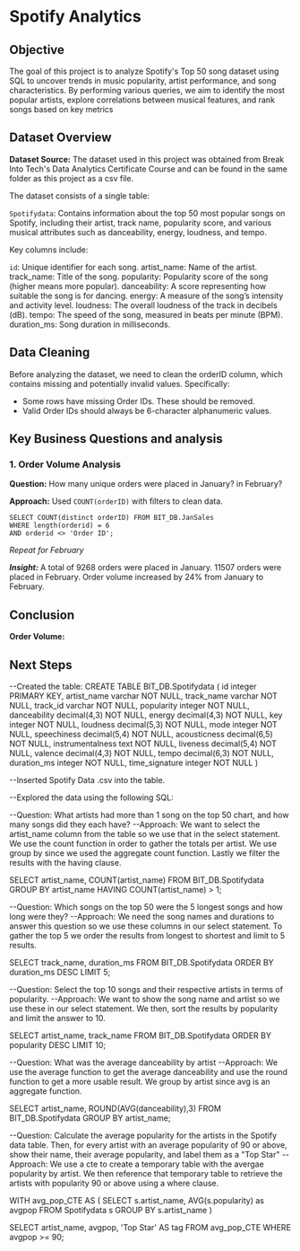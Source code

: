 # Spotify Analytics

## Objective
The goal of this project is to analyze Spotify's Top 50 song dataset using SQL to uncover trends in music popularity, artist performance, and song characteristics. By performing various queries, we aim to identify the most popular artists, explore correlations between musical features, and rank songs based on key metrics

## Dataset Overview
**Dataset Source:** The dataset used in this project was obtained from Break Into Tech's Data Analytics Certificate Course and can be found in the same folder as this project as a csv file.

The dataset consists of a single table:

`Spotifydata`: Contains information about the top 50 most popular songs on Spotify, including their artist, track name, popularity score, and various musical attributes such as danceability, energy, loudness, and tempo.

Key columns include:

`id`: Unique identifier for each song.
artist_name: Name of the artist.
track_name: Title of the song.
popularity: Popularity score of the song (higher means more popular).
danceability: A score representing how suitable the song is for dancing.
energy: A measure of the song’s intensity and activity level.
loudness: The overall loudness of the track in decibels (dB).
tempo: The speed of the song, measured in beats per minute (BPM).
duration_ms: Song duration in milliseconds.

## Data Cleaning
Before analyzing the dataset, we need to clean the orderID column, which contains missing and potentially invalid values. Specifically:
- Some rows have missing Order IDs. These should be removed.
- Valid Order IDs should always be 6-character alphanumeric values.


## Key Business Questions and analysis

### **1. Order Volume Analysis**
**Question:** How many unique orders were placed in January? in February?

**Approach:** Used `COUNT(orderID)` with filters to clean data.
```
SELECT COUNT(distinct orderID) FROM BIT_DB.JanSales
WHERE length(orderid) = 6
AND orderid <> 'Order ID';
```
*Repeat for February*

***Insight:*** A total of 9268 orders were placed in January. 11507 orders were placed in February. Order volume increased by 24% from January to February.

## Conclusion
**Order Volume:**


## Next Steps



--Created the table: 
CREATE TABLE BIT_DB.Spotifydata (
id integer PRIMARY KEY,
artist_name varchar NOT NULL,
track_name varchar NOT NULL,
track_id varchar NOT NULL,
popularity integer NOT NULL,
danceability decimal(4,3) NOT NULL,
energy decimal(4,3) NOT NULL,
key integer NOT NULL,
loudness decimal(5,3) NOT NULL,
mode integer NOT NULL,
speechiness decimal(5,4) NOT NULL,
acousticness decimal(6,5) NOT NULL,
instrumentalness text NOT NULL,
liveness decimal(5,4) NOT NULL,
valence decimal(4,3) NOT NULL,
tempo decimal(6,3) NOT NULL,
duration_ms integer NOT NULL,
time_signature integer NOT NULL 
)

--Inserted Spotify Data .csv into the table.

--Explored the data using the following SQL:

--Question: What artists had more than 1 song on the top 50 chart, and how many songs did they each have?
--Approach: We want to select the artist_name column from the table so we use that in the select statement. We use the count function in order to gather the totals per artist. We use
group by since we used the aggregate count function. Lastly we filter the results with the having clause.

SELECT artist_name, COUNT(artist_name) FROM BIT_DB.Spotifydata
GROUP BY artist_name
HAVING COUNT(artist_name) > 1;


--Question: Which songs on the top 50 were the 5 longest songs and how long were they?
--Approach: We need the song names and durations to answer this question so we use these columns in our select statement. To gather the top 5 we order the results from longest to 
shortest and limit to 5 results.

SELECT track_name, duration_ms FROM BIT_DB.Spotifydata
ORDER BY duration_ms DESC
LIMIT 5;

--Question: Select the top 10 songs and their respective artists in terms of popularity.
--Approach: We want to show the song name and artist so we use these in our select statement. We then, sort the results by popularity and limit the answer to 10.

SELECT artist_name, track_name FROM BIT_DB.Spotifydata
ORDER BY popularity DESC
LIMIT 10;

--Question: What was the average danceability by artist
--Approach: We use the average function to get the average danceability and use the round function to get a more usable result. We group by artist since avg is an aggregate function.

SELECT artist_name, ROUND(AVG(danceability),3) FROM BIT_DB.Spotifydata
GROUP BY artist_name;

--Question: Calculate the average popularity for the artists in the Spotify data table. Then, for every artist with an average popularity of 90 or above,
show their name, their average popularity, and label them as a "Top Star"
--Approach: We use a cte to create a temporary table with the avergae popularity by artist. We then reference that temporary table to retrieve the artists with popularity 90 or above 
using a where clause.

WITH avg_pop_CTE AS (
SELECT s.artist_name, AVG(s.popularity) as avgpop
FROM Spotifydata s
GROUP BY s.artist_name
)

SELECT artist_name, avgpop, 'Top Star' AS tag
FROM avg_pop_CTE
WHERE avgpop >= 90;

